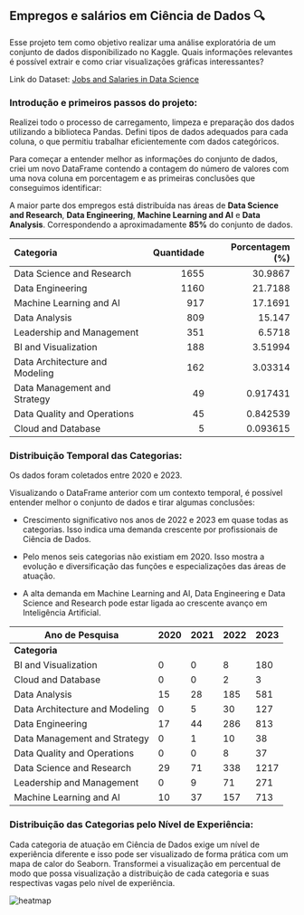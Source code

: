 ## **Empregos e salários em Ciência de Dados 🔍**

Esse projeto tem como objetivo realizar uma análise exploratória de um conjunto de dados disponibilizado no Kaggle. Quais informações relevantes é possível extrair e como criar visualizações gráficas interessantes?

Link do Dataset: [Jobs and Salaries in Data Science](https://www.kaggle.com/datasets/hummaamqaasim/jobs-in-data)

### Introdução e primeiros passos do projeto:

Realizei todo o processo de carregamento, limpeza e preparação dos dados utilizando a biblioteca Pandas. Defini tipos de dados adequados para cada coluna, o que permitiu trabalhar eficientemente com dados categóricos.

Para começar a entender melhor as informações do conjunto de dados, criei um novo DataFrame contendo a contagem do número de valores com uma nova coluna em porcentagem e as primeiras conclusões que conseguimos identificar:

A maior parte dos empregos está distribuída nas áreas de **Data Science and Research**, **Data Engineering**, **Machine Learning and AI** e **Data Analysis**. Correspondendo a aproximadamente **85%** do conjunto de dados.

| **Categoria**                      |   **Quantidade** |   **Porcentagem (%)** |
|:-----------------------------------|-----------------:|----------------------:|
| Data Science and Research          |              1655|                30.9867|
| Data Engineering                   |              1160|                21.7188|
| Machine Learning and AI            |               917|                17.1691|
| Data Analysis                      |               809|                15.147 |
| Leadership and Management          |               351|                 6.5718|
| BI and Visualization               |               188|                 3.51994|
| Data Architecture and Modeling     |               162|                 3.03314|
| Data Management and Strategy       |                49|                 0.917431|
| Data Quality and Operations        |                45|                 0.842539|
| Cloud and Database                 |                 5|                 0.093615|

### Distribuição Temporal das Categorias:

Os dados foram coletados entre 2020 e 2023. 

Visualizando o DataFrame anterior com um contexto temporal, é possível entender melhor o conjunto de dados e tirar algumas conclusões:

- Crescimento significativo nos anos de 2022 e 2023 em quase todas as categorias. Isso indica uma demanda crescente por profissionais de Ciência de Dados.

- Pelo menos seis categorias não existiam em 2020. Isso mostra a evolução e diversificação das funções e especializações das áreas de atuação.

- A alta demanda em Machine Learning and AI, Data Engineering e Data Science and Research pode estar ligada ao crescente avanço em Inteligência Artificial.


| Ano de Pesquisa                | 2020 | 2021 | 2022 | 2023 |
|--------------------------------|------|------|------|------|
| **Categoria**                  |      |      |      |      |
| BI and Visualization           | 0    | 0    | 8    | 180  |
| Cloud and Database             | 0    | 0    | 2    | 3    |
| Data Analysis                  | 15   | 28   | 185  | 581  |
| Data Architecture and Modeling | 0    | 5    | 30   | 127  |
| Data Engineering               | 17   | 44   | 286  | 813  |
| Data Management and Strategy   | 0    | 1    | 10   | 38   |
| Data Quality and Operations    | 0    | 0    | 8    | 37   |
| Data Science and Research      | 29   | 71   | 338  | 1217 |
| Leadership and Management      | 0    | 9    | 71   | 271  |
| Machine Learning and AI        | 10   | 37   | 157  | 713  |

### Distribuição das Categorias pelo Nível de Experiência:

Cada categoria de atuação em Ciência de Dados exige um nível de experiência diferente e isso pode ser visualizado de forma prática com um mapa de calor do Seaborn. Transformei a visualização em percentual de modo que possa visualização a distribuição de cada categoria e suas respectivas vagas pelo nível de experiência.

![heatmap](https://github.com/ryanrodr/eda-jobs-in-data/blob/main/imagens/heatmap.png)